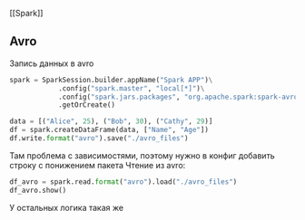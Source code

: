[[Spark]]
## Avro
Запись данных в avro
```python
spark = SparkSession.builder.appName("Spark APP")\
            .config("spark.master", "local[*]")\
            .config("spark.jars.packages", "org.apache.spark:spark-avro_2.12:4.0.0")\
            .getOrCreate()

data = [("Alice", 25), ("Bob", 30), ("Cathy", 29)]
df = spark.createDataFrame(data, ["Name", "Age"])
df.write.format("avro").save("./avro_files")
```
Там проблема с зависимостями, поэтому нужно в конфиг добавить строку с понижением пакета
Чтение из avro:
```python
df_avro = spark.read.format("avro").load("./avro_files")
df_avro.show()
```

У остальных логика такая же
